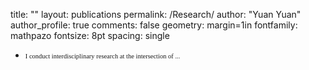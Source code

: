 title:  ""
layout: publications
permalink: /Research/
author: "Yuan Yuan"
author_profile: true
comments: false
geometry: margin=1in
fontfamily: mathpazo
fontsize: 8pt
spacing: single

- <span style="font-family:Times New Roman; font-size:0.75em;"> I conduct interdisciplinary research at the intersection of ... </span>

